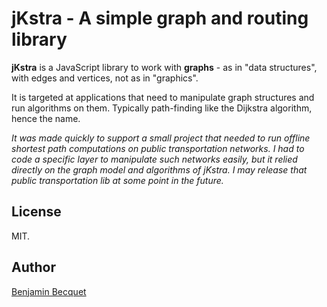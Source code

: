 jKstra - A simple graph and routing library
===========================================

**jKstra** is a JavaScript library to work with **graphs** - as in "data structures", with edges and vertices, not as in "graphics".

It is targeted at applications that need to manipulate graph structures and run algorithms on them. Typically path-finding like the Dijkstra algorithm, hence the name.

*It was made quickly to support a small project that needed to run offline shortest path computations on public transportation networks.
I had to code a specific layer to manipulate such networks easily, but it relied directly on the graph model and algorithms of jKstra. I may release that public transportation lib at some point in the future.*

License
-------
MIT.

Author
------
[Benjamin Becquet](https://github.com/bbecquet)

